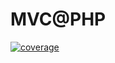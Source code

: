 # MVC@PHP

[![coverage](https://coveralls.io/repos/github/devmboehm/mvcat/badge.svg?branch=master)](https://coveralls.io/github/devmboehm/mvcat?branch=master)
